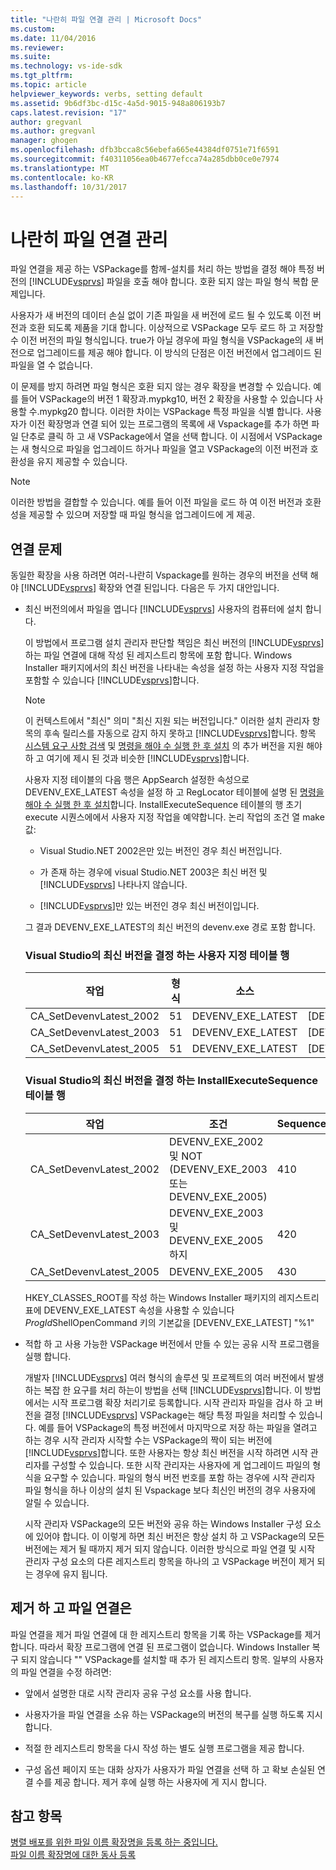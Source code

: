 ```yaml
---
title: "나란히 파일 연결 관리 | Microsoft Docs"
ms.custom: 
ms.date: 11/04/2016
ms.reviewer: 
ms.suite: 
ms.technology: vs-ide-sdk
ms.tgt_pltfrm: 
ms.topic: article
helpviewer_keywords: verbs, setting default
ms.assetid: 9b6df3bc-d15c-4a5d-9015-948a806193b7
caps.latest.revision: "17"
author: gregvanl
ms.author: gregvanl
manager: ghogen
ms.openlocfilehash: dfb3bcca8c56ebefa665e44384df0751e71f6591
ms.sourcegitcommit: f40311056ea0b4677efcca74a285dbb0ce0e7974
ms.translationtype: MT
ms.contentlocale: ko-KR
ms.lasthandoff: 10/31/2017
---
```

# <a name="managing-side-by-side-file-associations"></a>나란히 파일 연결 관리
파일 연결을 제공 하는 VSPackage를 함께-설치를 처리 하는 방법을 결정 해야 특정 버전의 [!INCLUDE[vsprvs](../code-quality/includes/vsprvs_md.md)] 파일을 호출 해야 합니다. 호환 되지 않는 파일 형식 복합 문제입니다.  
  
 사용자가 새 버전의 데이터 손실 없이 기존 파일을 새 버전에 로드 될 수 있도록 이전 버전과 호환 되도록 제품을 기대 합니다. 이상적으로 VSPackage 모두 로드 하 고 저장할 수 이전 버전의 파일 형식입니다. true가 아닐 경우에 파일 형식을 VSPackage의 새 버전으로 업그레이드를 제공 해야 합니다. 이 방식의 단점은 이전 버전에서 업그레이드 된 파일을 열 수 없습니다.  
  
 이 문제를 방지 하려면 파일 형식은 호환 되지 않는 경우 확장을 변경할 수 있습니다. 예를 들어 VSPackage의 버전 1 확장과.mypkg10, 버전 2 확장을 사용할 수 있습니다 사용할 수.mypkg20 합니다. 이러한 차이는 VSPackage 특정 파일을 식별 합니다. 사용자가 이전 확장명과 연결 되어 있는 프로그램의 목록에 새 Vspackage를 추가 하면 파일 단추로 클릭 하 고 새 VSPackage에서 열을 선택 합니다. 이 시점에서 VSPackage는 새 형식으로 파일을 업그레이드 하거나 파일을 열고 VSPackage의 이전 버전과 호환성을 유지 제공할 수 있습니다.  
  
> [!NOTE]
>  이러한 방법을 결합할 수 있습니다. 예를 들어 이전 파일을 로드 하 여 이전 버전과 호환성을 제공할 수 있으며 저장할 때 파일 형식을 업그레이드에 게 제공.  
  
## <a name="facing-the-problem"></a>연결 문제  
 동일한 확장을 사용 하려면 여러-나란히 Vspackage를 원하는 경우의 버전을 선택 해야 [!INCLUDE[vsprvs](../code-quality/includes/vsprvs_md.md)] 확장와 연결 된입니다. 다음은 두 가지 대안입니다.  
  
-   최신 버전의에서 파일을 엽니다 [!INCLUDE[vsprvs](../code-quality/includes/vsprvs_md.md)] 사용자의 컴퓨터에 설치 합니다.  
  
     이 방법에서 프로그램 설치 관리자 판단할 책임은 최신 버전의 [!INCLUDE[vsprvs](../code-quality/includes/vsprvs_md.md)] 하는 파일 연결에 대해 작성 된 레지스트리 항목에 포함 합니다. Windows Installer 패키지에서의 최신 버전을 나타내는 속성을 설정 하는 사용자 지정 작업을 포함할 수 있습니다 [!INCLUDE[vsprvs](../code-quality/includes/vsprvs_md.md)]합니다.  
  
    > [!NOTE]
    >  이 컨텍스트에서 "최신" 의미 "최신 지원 되는 버전입니다." 이러한 설치 관리자 항목의 후속 릴리스를 자동으로 감지 하지 못하고 [!INCLUDE[vsprvs](../code-quality/includes/vsprvs_md.md)]합니다. 항목 [시스템 요구 사항 검색](../extensibility/internals/detecting-system-requirements.md) 및 [명령을 해야 수 실행 한 후 설치](../extensibility/internals/commands-that-must-be-run-after-installation.md) 의 추가 버전을 지원 해야 하 고 여기에 제시 된 것과 비슷한 [!INCLUDE[vsprvs](../code-quality/includes/vsprvs_md.md)]합니다.  
  
     사용자 지정 테이블의 다음 행은 AppSearch 설정한 속성으로 DEVENV_EXE_LATEST 속성을 설정 하 고 RegLocator 테이블에 설명 된 [명령을 해야 수 실행 한 후 설치](../extensibility/internals/commands-that-must-be-run-after-installation.md)합니다. InstallExecuteSequence 테이블의 행 초기 execute 시퀀스에에서 사용자 지정 작업을 예약합니다. 논리 작업의 조건 열 make 값:  
  
    -   Visual Studio.NET 2002은만 있는 버전인 경우 최신 버전입니다.  
  
    -   가 존재 하는 경우에 visual Studio.NET 2003은 최신 버전 및 [!INCLUDE[vsprvs](../code-quality/includes/vsprvs_md.md)] 나타나지 않습니다.  
  
    -   [!INCLUDE[vsprvs](../code-quality/includes/vsprvs_md.md)]만 있는 버전인 경우 최신 버전이입니다.  
  
     그 결과 DEVENV_EXE_LATEST의 최신 버전의 devenv.exe 경로 포함 합니다.  
  
    ### <a name="customaction-table-rows-that-determine-the-latest-version-of-visual-studio"></a>Visual Studio의 최신 버전을 결정 하는 사용자 지정 테이블 행  
  
    |작업|형식|소스|대상|  
    |------------|----------|------------|------------|  
    |CA_SetDevenvLatest_2002|51|DEVENV_EXE_LATEST|[DEVENV_EXE_2002]|  
    |CA_SetDevenvLatest_2003|51|DEVENV_EXE_LATEST|[DEVENV_EXE_2003]|  
    |CA_SetDevenvLatest_2005|51|DEVENV_EXE_LATEST|[DEVENV_EXE_2005]|  
  
    ### <a name="installexecutesequence-table-rows-that-determine-the-latest-version-of-visual-studio"></a>Visual Studio의 최신 버전을 결정 하는 InstallExecuteSequence 테이블 행  
  
    |작업|조건|Sequence|  
    |------------|---------------|--------------|  
    |CA_SetDevenvLatest_2002|DEVENV_EXE_2002 및 NOT (DEVENV_EXE_2003 또는 DEVENV_EXE_2005)|410|  
    |CA_SetDevenvLatest_2003|DEVENV_EXE_2003 및 DEVENV_EXE_2005 하지|420|  
    |CA_SetDevenvLatest_2005|DEVENV_EXE_2005|430|  
  
     HKEY_CLASSES_ROOT를 작성 하는 Windows Installer 패키지의 레지스트리 표에 DEVENV_EXE_LATEST 속성을 사용할 수 있습니다*ProgId*ShellOpenCommand 키의 기본값을 [DEVENV_EXE_LATEST] "%1"  
  
-   적합 하 고 사용 가능한 VSPackage 버전에서 만들 수 있는 공유 시작 프로그램을 실행 합니다.  
  
     개발자 [!INCLUDE[vsprvs](../code-quality/includes/vsprvs_md.md)] 여러 형식의 솔루션 및 프로젝트의 여러 버전에서 발생 하는 복잡 한 요구를 처리 하는이 방법을 선택 [!INCLUDE[vsprvs](../code-quality/includes/vsprvs_md.md)]합니다. 이 방법에서는 시작 프로그램 확장 처리기로 등록합니다. 시작 관리자 파일을 검사 하 고 버전을 결정 [!INCLUDE[vsprvs](../code-quality/includes/vsprvs_md.md)] VSPackage는 해당 특정 파일을 처리할 수 있습니다. 예를 들어 VSPackage의 특정 버전에서 마지막으로 저장 하는 파일을 열려고 하는 경우 시작 관리자 시작할 수는 VSPackage의 짝이 되는 버전에 [!INCLUDE[vsprvs](../code-quality/includes/vsprvs_md.md)]합니다. 또한 사용자는 항상 최신 버전을 시작 하려면 시작 관리자를 구성할 수 있습니다. 또한 시작 관리자는 사용자에 게 업그레이드 파일의 형식을 요구할 수 있습니다. 파일의 형식 버전 번호를 포함 하는 경우에 시작 관리자 파일 형식을 하나 이상의 설치 된 Vspackage 보다 최신인 버전의 경우 사용자에 알릴 수 있습니다.  
  
     시작 관리자 VSPackage의 모든 버전와 공유 하는 Windows Installer 구성 요소에 있어야 합니다. 이 이렇게 하면 최신 버전은 항상 설치 하 고 VSPackage의 모든 버전에는 제거 될 때까지 제거 되지 않습니다. 이러한 방식으로 파일 연결 및 시작 관리자 구성 요소의 다른 레지스트리 항목을 하나의 고 VSPackage 버전이 제거 되는 경우에 유지 됩니다.  
  
## <a name="uninstall-and-file-associations"></a>제거 하 고 파일 연결은  
 파일 연결을 제거 파일 연결에 대 한 레지스트리 항목을 기록 하는 VSPackage를 제거 합니다. 따라서 확장 프로그램에 연결 된 프로그램이 없습니다. Windows Installer 복구 되지 않습니다 "" VSPackage를 설치할 때 추가 된 레지스트리 항목. 일부의 사용자의 파일 연결을 수정 하려면:  
  
-   앞에서 설명한 대로 시작 관리자 공유 구성 요소를 사용 합니다.  
  
-   사용자가을 파일 연결을 소유 하는 VSPackage의 버전의 복구를 실행 하도록 지시 합니다.  
  
-   적절 한 레지스트리 항목을 다시 작성 하는 별도 실행 프로그램을 제공 합니다.  
  
-   구성 옵션 페이지 또는 대화 상자가 사용자가 파일 연결을 선택 하 고 확보 손실된 연결 수를 제공 합니다. 제거 후에 실행 하는 사용자에 게 지시 합니다.  
  
## <a name="see-also"></a>참고 항목  
 [병렬 배포를 위한 파일 이름 확장명을 등록 하는 중입니다.](../extensibility/registering-file-name-extensions-for-side-by-side-deployments.md)   
 [파일 이름 확장명에 대한 동사 등록](../extensibility/registering-verbs-for-file-name-extensions.md)